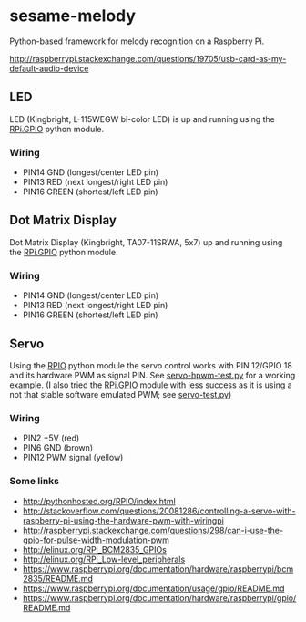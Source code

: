 # sesame-melody

Python-based framework for melody recognition on a Raspberry Pi.


http://raspberrypi.stackexchange.com/questions/19705/usb-card-as-my-default-audio-device

## LED

LED (Kingbright, L-115WEGW bi-color LED) is up and running using the [RPi.GPIO](https://pypi.python.org/pypi/RPi.GPIO) python module.

### Wiring
* PIN14 GND (longest/center LED pin)
* PIN13 RED (next longest/right LED pin)
* PIN16 GREEN (shortest/left LED pin)

## Dot Matrix Display

Dot Matrix Display (Kingbright, TA07-11SRWA, 5x7) up and running using the [RPi.GPIO](https://pypi.python.org/pypi/RPi.GPIO) python module. 

### Wiring
* PIN14 GND (longest/center LED pin)
* PIN13 RED (next longest/right LED pin)
* PIN16 GREEN (shortest/left LED pin)

## Servo

Using the [RPIO](http://pythonhosted.org/RPIO/index.html) python module the servo control works with PIN 12/GPIO 18 and its hardware PWM as signal PIN. See [servo-hpwm-test.py](/servo-hpwm-test.py) for a working example. (I also tried the [RPi.GPIO](https://pypi.python.org/pypi/RPi.GPIO) module with less success as it is using a not that stable software emulated PWM; see [servo-test.py](/servo-test.py))

### Wiring
* PIN2 +5V (red)
* PIN6 GND (brown)
* PIN12 PWM signal (yellow)

### Some links
* http://pythonhosted.org/RPIO/index.html
* http://stackoverflow.com/questions/20081286/controlling-a-servo-with-raspberry-pi-using-the-hardware-pwm-with-wiringpi
* http://raspberrypi.stackexchange.com/questions/298/can-i-use-the-gpio-for-pulse-width-modulation-pwm
* http://elinux.org/RPi_BCM2835_GPIOs
* http://elinux.org/RPi_Low-level_peripherals
* https://www.raspberrypi.org/documentation/hardware/raspberrypi/bcm2835/README.md
* https://www.raspberrypi.org/documentation/usage/gpio/README.md
* https://www.raspberrypi.org/documentation/hardware/raspberrypi/gpio/README.md
 
